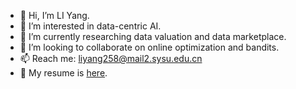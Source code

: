- 👋 Hi, I’m LI Yang.
- 👀 I’m interested in data-centric AI.
- 🌱 I’m currently researching data valuation and data marketplace.
- 💞️ I’m looking to collaborate on online optimization and bandits.
- 📫 Reach me: liyang258@mail2.sysu.edu.cn
- 🪪 My resume is [here](https://raw.githubusercontent.com/ailianligit/ailianligit.github.io/main/docs/resume.pdf).

<!---
ailianligit/ailianligit is a ✨ special ✨ repository because its `README.md` (this file) appears on your GitHub profile.
You can click the Preview link to take a look at your changes.
--->

